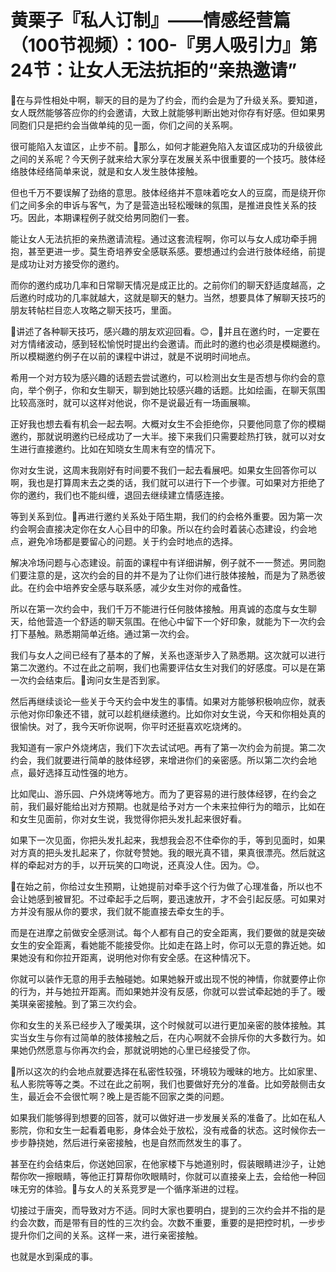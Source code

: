# 黄栗子『私人订制』——情感经营篇（100节视频）：100-『男人吸引力』第24节：让女人无法抗拒的“亲热邀请”

🎼在与异性相处中啊，聊天的目的是为了约会，而约会是为了升级关系。要知道，女人既然能够答应你的约会邀请，大致上就能够判断出她对你存有好感。但如果男同胞们只是把约会当做单纯的见一面，你们之间的关系啊。

很可能陷入友谊区，止步不前。🎼那么，如何才能避免陷入友谊区成功的升级彼此之间的关系呢？今天例子就来给大家分享在发展关系中很重要的一个技巧。肢体经络肢体经络简单来说，就是和女人发生肢体接触。

但也千万不要误解了劲络的意思。肢体经络并不意味着吃女人的豆腐，而是绕开你们之间多余的申诉与客气，为了是营造出轻松暧昧的氛围，是推进良性关系的技巧。因此，本期课程例子就交给男同胞们一套。

能让女人无法抗拒的亲热邀请流程。通过这套流程啊，你可以与女人成功牵手拥抱，甚至更进一步。莫生奇培养安全感联系感。要想通过约会进行肢体经络，前提是成功让对方接受你的邀约。

而你的邀约成功几率和日常聊天情况是成正比的。之前你们的聊天舒适度越高，之后邀约时成功的几率就越大，这就是聊天的魅力。当然，想要具体了解聊天技巧的朋友转帖栏目恋人攻略之聊天技巧，里面。

🎼讲述了各种聊天技巧，感兴趣的朋友欢迎回看。😊，🎼并且在邀约时，一定要在对方情绪波动，感到轻松愉悦时提出约会邀请。而此时的邀约也必须是模糊邀约。所以模糊邀约例子在以前的课程中讲过，就是不说明时间地点。

希用一个对方较为感兴趣的话题去尝试邀约，可以检测出女生是否想与你约会的意向，举个例子，你和女生聊天，聊到她比较感兴趣的话题。比如绘画，在聊天氛围比较高涨时，就可以这样对他说，你不是说最近有一场画展嘛。

正好我也想去看有机会一起去啊。大概对女生不会拒绝你，只要他同意了你的模糊邀约，那就说明邀约已经成功了一大半。接下来我们只需要趁热打铁，就可以对女生进行直接邀约。比如在知晓女生周末有空的情况下。

你对女生说，这周末我刚好有时间要不我们一起去看展吧。如果女生回答你可以啊，我也是打算周末去之类的话，我们就可以进行下一个步骤。可如果对方拒绝了你的邀约，我们也不能纠缠，退回去继续建立情感连接。

等到关系到位。🎼再进行邀约关系处于陌生期，我们的约会格外重要。因为第一次约会啊会直接决定你在女人心目中的印象。所以在约会时着装心态建设，约会地点，避免冷场都是要留心的问题。关于约会时地点的选择。

解决冷场问题与心态建设。前面的课程中有详细讲解，例子就不一一赘述。男同胞们要注意的是，这次约会的目的并不是为了让你们进行肢体接触，而是为了熟悉彼此。在约会中培养安全感与联系感，减少女生对你的戒备性。

所以在第一次约会中，我们千万不能进行任何肢体接触。用真诚的态度与女生聊天，给他营造一个舒适的聊天氛围。在他心中留下一个好印象，就能为下一次约会打下基触。熟悉期简单近络。通过第一次约会。

我们与女人之间已经有了基本的了解，关系也逐渐步入了熟悉期。这次就可以进行第二次邀约。不过在此之前啊，我们也需要评估女生对我们的好感度。可以是在第一次约会结束后。🎼询问女生是否到家。

然后再继续谈论一些关于今天约会中发生的事情。如果对方能够积极响应你，就表示他对你印象还不错，就可以趁机继续邀约。比如你对女生说，今天和你相处真的很愉快。对了，我今天听你说啊，你平时还挺喜欢吃烧烤的。

我知道有一家户外烧烤店，我们下次去试试吧。再有了第一次约会为前提。第二次约会，我们就要进行简单的肢体经锣，来增进你们的亲密感。所以第二次约会地点，最好选择互动性强的地方。

比如爬山、游乐园、户外烧烤等地方。而为了更容易的进行肢体经锣，在约会之前，我们最好能给出对方预期。也就是给予对方一个未来拉伸行为的暗示，比如在和女生见面前，你对女生说，我觉得你把头发扎起来很好看。

如果下一次见面，你把头发扎起来，我想我会忍不住牵你的手，等到见面时，如果对方真的把头发扎起来了，你就夸赞她。我的眼光真不错，果真很漂亮。然后就这样的牵起对方的手，以开玩笑的口吻说，还真没人住。因为。😊。

🎼在始之前，你给过女生预期，让她提前对牵手这个行为做了心理准备，所以也不会让她感到被冒犯。不过牵起手之后啊，要迅速放开，才不会引起反感。可如果对方并没有服从你的要求，我们就不能直接去牵女生的手。

而是在进摩之前做安全感测试。每个人都有自己的安全距离，我们要做的就是突破女生的安全距离，看她能不能接受你。比如走在路上时，你可以无意的靠近她。如果她没有和你拉开距离，说明他对你有安全感。在这种情况下。

你就可以装作无意的用手去触碰她。如果她躲开或出现不悦的神情，你就要停止你的行为，并与她拉开距离。而如果她并没有反感，你就可以尝试牵起她的手了。暧美琪亲密接触。到了第三次约会。

你和女生的关系已经步入了暧美琪，这个时候就可以进行更加亲密的肢体接触。其实当女生与你有过简单的肢体接触之后，在内心啊就不会排斥你的大多数行为。如果她仍然愿意与你再次约会，那就说明她的心里已经接受了你。

🎼所以这次的约会地点就要选择在私密性较强，环境较为暧昧的地方。比如家里、私人影院等等之类。不过在此之前啊，我们也要做好充分的准备。比如旁敲侧击女生，最近会不会很忙啊？晚上是否能不回家之类的问题。

如果我们能够得到想要的回答，就可以做好进一步发展关系的准备了。比如在私人影院，你和女生一起看着电影，身体会处于放松，没有戒备的状态。这时候你去一步步静挠她，然后进行亲密接触，也是自然而然发生的事了。

甚至在约会结束后，你送她回家，在他家楼下与她道别时，假装眼睛进沙子，让她帮你吹一擦眼睛，等他正打算帮你吹眼睛时，你就可以直接亲上去，会给他一种回味无穷的体验。🎼与女人的关系竞罗是一个循序渐进的过程。

切接过于唐突，而导致对方不适。同时大家也要明白，提到的三次约会并不指的是约会次数，而是带有目的性的三次约会。次数不重要，重要的是把控时机，一步步提升你们之间的关系。这样一来，进行亲密接触。

也就是水到渠成的事。